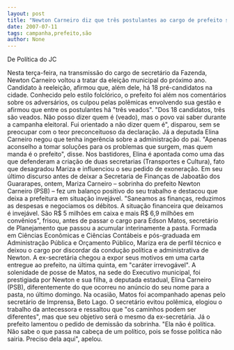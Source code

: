 ```yaml
---
layout: post
title: "Newton Carneiro diz que três postulantes ao cargo de prefeito são veados e vai revelá-los na campanha"
date: 2007-07-11
tags: campanha,prefeito,são
author: None
---
```


De Pol&iacute;tica do JC

Nesta ter&ccedil;a-feira, na transmiss&atilde;o do cargo de secret&aacute;rio da Fazenda, Newton Carneiro voltou a tratar da elei&ccedil;&atilde;o municipal do pr&oacute;ximo ano. Candidato &agrave; reelei&ccedil;&atilde;o, afirmou que, al&eacute;m dele, h&aacute; 18 pr&eacute;-candidatos na cidade. Conhecido pelo estilo folcl&oacute;rico, o prefeito foi al&eacute;m nos coment&aacute;rios sobre os advers&aacute;rios, os culpou pelas pol&ecirc;micas envolvendo sua gest&atilde;o e afirmou que entre os postulantes h&aacute; &quot;tr&ecirc;s veados&quot;. &quot;Dos 18 candidatos, tr&ecirc;s s&atilde;o veados. N&atilde;o posso dizer quem &eacute; (veado), mas o povo vai saber durante a campanha eleitoral. Fui orientado a n&atilde;o dizer quem &eacute;&quot;, disparou, sem se preocupar com o teor preconceituoso da declara&ccedil;&atilde;o. 
J&aacute; a deputada Elina Carneiro negou que tenha inger&ecirc;ncia sobre a administra&ccedil;&atilde;o do pai. &quot;Apenas aconselho a tomar solu&ccedil;&otilde;es para os problemas que surgem, mas quem manda &eacute; o prefeito&quot;, disse. Nos bastidores, Elina &eacute; apontada como uma das que defenderam a cria&ccedil;&atilde;o de duas secretarias (Transportes e Cultura), fato que desagradou Mariza e influenciou o seu pedido de exonera&ccedil;&atilde;o. 
Em seu &uacute;ltimo discurso antes de deixar a Secretaria de Finan&ccedil;as de Jaboat&atilde;o dos Guararapes, ontem, Mariza Carneiro &ndash; sobrinha do prefeito Newton Carneiro (PSB) &ndash; fez um balan&ccedil;o positivo do seu trabalho e destacou que deixa a prefeitura em situa&ccedil;&atilde;o invej&aacute;vel. &quot;Saneamos as finan&ccedil;as, reduzimos as despesas e negociamos os d&eacute;bitos. A situa&ccedil;&atilde;o financeira que deixamos &eacute; invej&aacute;vel. S&atilde;o R$ 5 milh&otilde;es em caixa e mais R$ 6,9 milh&otilde;es em conv&ecirc;nios&quot;, frisou, antes de passar o cargo para Edson Matos, secret&aacute;rio de Planejamento que passou a acumular interinamente a pasta. 
Formada em Ci&ecirc;ncias Econ&ocirc;micas e Ci&ecirc;ncias Cont&aacute;beis e p&oacute;s-graduada em Administra&ccedil;&atilde;o P&uacute;blica e Or&ccedil;amento P&uacute;blico, Mariza era de perfil t&eacute;cnico e deixou o cargo por discordar da condu&ccedil;&atilde;o pol&iacute;tica e administrativa de Newton. A ex-secret&aacute;ria chegou a expor seus motivos em uma carta entregue ao prefeito, na &uacute;ltima quinta, em &quot;car&aacute;ter irrevog&aacute;vel&quot;. 
A solenidade de posse de Matos, na sede do Executivo municipal, foi prestigiada por Newton e sua filha, a deputada estadual, Elina Carneiro (PSB), diferentemente do que ocorreu no an&uacute;ncio do seu nome para a pasta, no &uacute;ltimo domingo. Na ocasi&atilde;o, Matos foi acompanhado apenas pelo secret&aacute;rio de Imprensa, Beto Lago. 
O secret&aacute;rio evitou pol&ecirc;mica, elogiou o trabalho da antecessora e ressaltou que &quot;os caminhos podem ser diferentes&quot;, mas que seu objetivo ser&aacute; o mesmo da ex-secret&aacute;ria. J&aacute; o prefeito lamentou o pedido de demiss&atilde;o da sobrinha. &quot;Ela n&atilde;o &eacute; pol&iacute;tica. N&atilde;o sabe o que passa na cabe&ccedil;a de um pol&iacute;tico, pois se fosse pol&iacute;tica n&atilde;o sairia. Preciso dela aqui&quot;, apelou.  